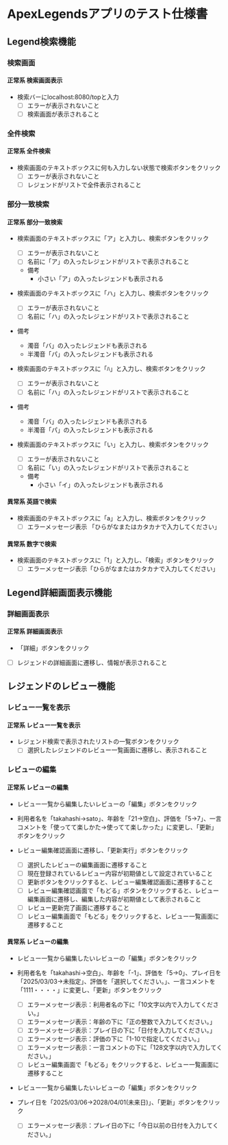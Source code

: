 # ApexLegendsアプリのテスト仕様書

## Legend検索機能
### 検索画面
#### 正常系 検索画面表示
 - 検索バーにlocalhost:8080/topと入力
   * [ ] エラーが表示されないこと
   * [ ] 検索画面が表示されること  

### 全件検索
#### 正常系 全件検索
 - 検索画面のテキストボックスに何も入力しない状態で検索ボタンをクリック
   * [ ] エラーが表示されないこと
   * [ ] レジェンドがリストで全件表示されること  

### 部分一致検索
#### 正常系 部分一致検索
 - 検索画面のテキストボックスに「ア」と入力し、検索ボタンをクリック
   * [ ] エラーが表示されないこと
   * [ ] 名前に「ア」の入ったレジェンドがリストで表示されること  

   - 備考
     - 小さい「ア」の入ったレジェンドも表示される  

 - 検索画面のテキストボックスに「ハ」と入力し、検索ボタンをクリック  
   * [ ] エラーが表示されないこと
   * [ ] 名前に「ハ」の入ったレジェンドがリストで表示されること  

  -  備考
     - 濁音「バ」の入ったレジェンドも表示される
     - 半濁音「パ」の入ったレジェンドも表示される  

 - 検索画面のテキストボックスに「ﾊ」と入力し、検索ボタンをクリック  
   * [ ] エラーが表示されないこと
   * [ ] 名前に「ハ」の入ったレジェンドがリストで表示されること  

  -  備考
     - 濁音「バ」の入ったレジェンドも表示される
     - 半濁音「パ」の入ったレジェンドも表示される  

 - 検索画面のテキストボックスに「い」と入力し、検索ボタンをクリック
   * [ ] エラーが表示されないこと
   * [ ] 名前に「い」の入ったレジェンドがリストで表示されること  

   - 備考
     - 小さい「イ」の入ったレジェンドも表示される  

#### 異常系 英語で検索
 - 検索画面のテキストボックスに「a」と入力し、検索ボタンをクリック
   * [ ] エラーメッセージ表示 「ひらがなまたはカタカナで入力してください」  

#### 異常系 数字で検索
 - 検索画面のテキストボックスに「1」と入力し、「検索」ボタンをクリック
   * [ ] エラーメッセージ表示「ひらがなまたはカタカナで入力してください」  

## Legend詳細画面表示機能
### 詳細画面表示
#### 正常系 詳細画面表示
 - 「詳細」ボタンをクリック
  * [ ] レジェンドの詳細画面に遷移し、情報が表示されること  

## レジェンドのレビュー機能
### レビュー一覧を表示 
#### 正常系 レビュー一覧を表示 
 - レジェンド検索で表示されたリストの一覧ボタンをクリック
   * [ ] 選択したレジェンドのレビュー一覧画面に遷移し、表示されること  

### レビューの編集
#### 正常系 レビューの編集
 - レビュー一覧から編集したいレビューの「編集」ボタンをクリック
 - 利用者名を「takahashi→sato」、年齢を「21→空白」、評価を「5→7」、一言コメントを「使ってて楽しかた→使ってて楽しかった」に変更し、「更新」ボタンをクリック
 - レビュー編集確認画面に遷移し、「更新実行」ボタンをクリック

   * [ ] 選択したレビューの編集画面に遷移すること
   * [ ] 現在登録されているレビュー内容が初期値として設定されていること
   * [ ] 更新ボタンをクリックすると、レビュー編集確認画面に遷移すること
   * [ ] レビュー編集確認画面で「もどる」ボタンをクリックすると、レビュー編集画面に遷移し、編集した内容が初期値として表示されること
   * [ ] レビュー更新完了画面に遷移すること
   * [ ] レビュー編集画面で「もどる」をクリックすると、レビュー一覧画面に遷移すること
  
#### 異常系 レビューの編集
 - レビュー一覧から編集したいレビューの「編集」ボタンをクリック
 - 利用者名を「takahashi→空白」、年齢を「-1」、評価を「5→0」、プレイ日を「2025/03/03→未指定」、評価を「選択してください。」、一言コメントを「1111・・・・」に変更し、「更新」ボタンをクリック

   * [ ] エラーメッセージ表示：利用者名の下に「10文字以内で入力してください。」
   * [ ] エラーメッセージ表示：年齢の下に「正の整数で入力してください。」
   * [ ] エラーメッセージ表示：プレイ日の下に「日付を入力してください。」
   * [ ] エラーメッセージ表示：評価の下に「1-10で指定してください。」
   * [ ] エラーメッセージ表示：一言コメントの下に「128文字以内で入力してください。」
   * [ ] レビュー編集画面で「もどる」をクリックすると、レビュー一覧画面に遷移すること  

- レビュー一覧から編集したいレビューの「編集」ボタンをクリック
 - プレイ日を「2025/03/06→2028/04/01(未来日)」、「更新」ボタンをクリック  
   * [ ] エラーメッセージ表示：プレイ日の下に「今日以前の日付を入力してください。」